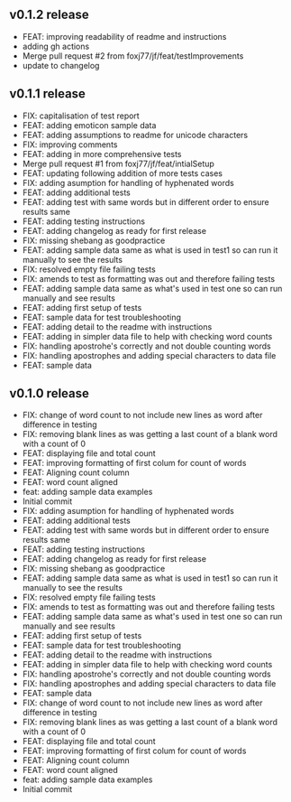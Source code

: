 ## v0.1.2 release
- FEAT: improving readability of readme and instructions
- adding gh actions
- Merge pull request #2 from foxj77/jf/feat/testImprovements
- update to changelog

## v0.1.1 release
- FIX: capitalisation of test report
- FEAT: adding emoticon sample data
- FEAT: adding assumptions to readme for unicode characters
- FIX: improving comments
- FEAT: adding in more comprehensive tests
- Merge pull request #1 from foxj77/jf/feat/intialSetup
- FEAT: updating following addition of more tests cases
- FIX: adding asumption for handling of hyphenated words
- FEAT: adding additional tests
- FEAT: adding test with same words but in different order to ensure results same
- FEAT: adding testing instructions
- FEAT: adding changelog as ready for first release
- FIX: missing shebang as goodpractice
- FEAT: adding sample data same as what is used in test1 so can run it manually to see the results
- FIX: resolved empty file failing tests
- FIX: amends to test as formatting was out and therefore failing tests
- FEAT: adding sample data same as what's used in test one so can run manually and see results
- FEAT: adding first setup of tests
- FEAT: sample data for test troubleshooting
- FEAT: adding detail to the readme with instructions
- FEAT: adding in simpler data file to help with checking word counts
- FIX: handling apostrohe's correctly and not double counting words
- FIX: handling apostrophes and adding special characters to data file
- FEAT: sample data

## v0.1.0 release
- FIX: change of word count to not include new lines as word after difference in testing
- FIX: removing blank lines as was getting a last count of a blank word with a count of 0
- FEAT: displaying file and total count
- FEAT: improving formatting of first colum for count of words
- FEAT: Aligning count column
- FEAT: word count aligned
- feat: adding sample data examples
- Initial commit
- FIX: adding asumption for handling of hyphenated words
- FEAT: adding additional tests
- FEAT: adding test with same words but in different order to ensure results same
- FEAT: adding testing instructions
- FEAT: adding changelog as ready for first release
- FIX: missing shebang as goodpractice
- FEAT: adding sample data same as what is used in test1 so can run it manually to see the results
- FIX: resolved empty file failing tests
- FIX: amends to test as formatting was out and therefore failing tests
- FEAT: adding sample data same as what's used in test one so can run manually and see results
- FEAT: adding first setup of tests
- FEAT: sample data for test troubleshooting
- FEAT: adding detail to the readme with instructions
- FEAT: adding in simpler data file to help with checking word counts
- FIX: handling apostrohe's correctly and not double counting words
- FIX: handling apostrophes and adding special characters to data file
- FEAT: sample data
- FIX: change of word count to not include new lines as word after difference in testing
- FIX: removing blank lines as was getting a last count of a blank word with a count of 0
- FEAT: displaying file and total count
- FEAT: improving formatting of first colum for count of words
- FEAT: Aligning count column
- FEAT: word count aligned
- feat: adding sample data examples
- Initial commit
